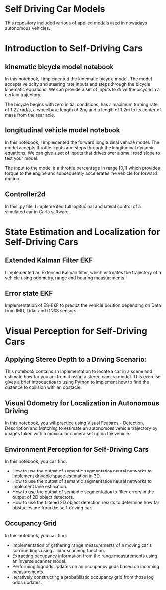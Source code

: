 # Self Driving Car Models

This repository included various of applied models used in nowadays autonomous vehicles.

# Introduction to Self-Driving Cars

## kinematic bicycle model notebook
In this notebook, I implemented the kinematic bicycle model. The model accepts velocity and steering rate inputs and steps through the bicycle kinematic equations. We can provide a set of inputs to drive the bicycle in a certain trajectory.

The bicycle begins with zero initial conditions, has a maximum turning rate of 1.22 rad/s, a wheelbase length of 2m, and a length of 1.2m to its center of mass from the rear axle.

## longitudinal vehicle model notebook
In this notebook, I implemented the forward longitudinal vehicle model. The model accepts throttle inputs and steps through the longitudinal dynamic equations. We can give a set of inputs that drives over a small road slope to test your model.

The input to the model is a throttle percentage in range [0,1] which provides torque to the engine and subsequently accelerates the vehicle for forward motion.

## Controller2d
In this .py file, I implemented full logitudinal and lateral control of a simulated car in Carla software.

# State Estimation and Localization for Self-Driving Cars

## Extended Kalman Filter EKF
I implemented an Extended Kalman filter, which estimates the trajectory of a vehicle using odometry, range and bearing measurements.

## Error state EKF
Implementation of ES-EKF to predict the vehicle position depending on Data from IMU, Lidar and GNSS sensors.

# Visual Perception for Self-Driving Cars 

## Applying Stereo Depth to a Driving Scenario:
This notebook contains an inplementation to locate a car in a scene and estimate how far you are from it using a stereo camera model. This exercise gives a brief introduction to using Python to implement how to find the distance to collision with an obstacle.

## Visual Odometry for Localization in Autonomous Driving
In this notebook, you will practice using Visual Features - Detection, Description and Matching to estimate an autonomous vehicle trajectory by images taken with a monocular camera set up on the vehicle.

## Environment Perception for Self-Driving Cars
In this notebook, you can find:

* How to use the output of semantic segmentation neural networks to implement drivable space estimation in 3D.
* How to use the output of semantic segmentation neural networks to implement lane estimation.
* How to use the output of semantic segmentation to filter errors in the output of 2D object detectors.
* How to use the filtered 2D object detection results to determine how far obstacles are from the self-driving car.

## Occupancy Grid
In this notebook, you can find:

* Implementation of gathering range measurements of a moving car's surroundings using a lidar scanning function.
* Extracting occupancy information from the range measurements using an inverse scanner model.
* Performing logodds updates on an occupancy grids based on incoming measurements.
* Iteratively constructing a probabilistic occupancy grid from those log odds updates.